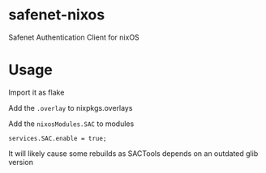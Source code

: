 # safenet-nixos

Safenet Authentication Client for nixOS

# Usage

Import it as flake

Add the `.overlay` to nixpkgs.overlays

Add the `nixosModules.SAC` to modules

```
services.SAC.enable = true;
```

It will likely cause some rebuilds as SACTools depends on an outdated glib version
